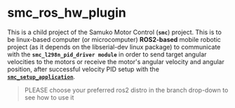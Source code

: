 # smc_ros_hw_plugin
This is a child project of the Samuko Motor Control (**`smc`**) project. This is to be linux-based computer (or microcomputer) **ROS2-based** mobile robotic project (as it depends on the libserial-dev linux package) to communicate with the **`smc_l298n_pid_driver module`** in order to send target angular velocities to the motors or receive the motor's angular velocity and angular position, after successful velocity PID setup with the [**`smc_setup_application`**](https://github.com/samuko-things-company/smc_setup_application).

> PLEASE choose your preferred ros2 distro in the branch drop-down to see how to use it